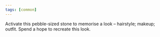 ```yaml
---
tags: [common]
---
```


Activate this pebble-sized stone to memorise a look – hairstyle; makeup; outfit. Spend a hope to recreate this look.
